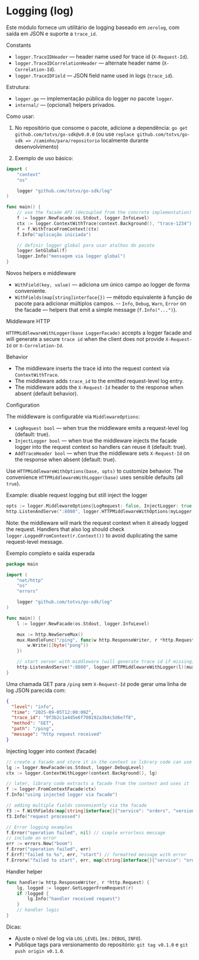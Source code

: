 # Logging (log)

Este módulo fornece um utilitário de logging baseado em `zerolog`, com saída em JSON e suporte a `trace_id`.

Constants

- `logger.TraceIDHeader` — header name used for trace id (`X-Request-Id`).
- `logger.TraceIDCorrelationHeader` — alternate header name (`X-Correlation-Id`).
- `logger.TraceIDField` — JSON field name used in logs (`trace_id`).

Estrutura:
- `logger.go` — implementação pública do logger no pacote `logger`.
- `internal/` — (opcional) helpers privados.


Como usar:

1. No repositório que consome o pacote, adicione a dependência:
   `go get github.com/totvs/go-sdk@v0.0.0` (ou use `replace github.com/totvs/go-sdk => /caminho/para/repositorio` localmente durante desenvolvimento)

2. Exemplo de uso básico:

```go
import (
    "context"
    "os"

    logger "github.com/totvs/go-sdk/log"
)

func main() {
    // use the facade API (decoupled from the concrete implementation)
    f := logger.NewFacade(os.Stdout, logger.InfoLevel)
    ctx := logger.ContextWithTrace(context.Background(), "trace-1234")
    f = f.WithTraceFromContext(ctx)
    f.Info("aplicação iniciada")

    // definir logger global para usar atalhos do pacote
    logger.SetGlobal(f)
    logger.Info("mensagem via logger global")
}
```

Novos helpers e middleware

- `WithField(key, value)` — adiciona um único campo ao logger de forma conveniente.
- `WithFields(map[string]interface{})` — método equivalente à função de pacote para adicionar múltiplos campos.
-- `Info`, `Debug`, `Warn`, `Error` on the facade — helpers that emit a simple message (`f.Info("...")`).

Middleware HTTP

`HTTPMiddlewareWithLogger(base LoggerFacade)` accepts a logger facade and will generate a secure `trace id` when
the client does not provide `X-Request-Id` or `X-Correlation-Id`.

Behavior

- The middleware inserts the trace id into the request context via `ContextWithTrace`.
- The middleware adds `trace_id` to the emitted request-level log entry.
- The middleware adds the `X-Request-Id` header to the response when absent (default behavior).

Configuration

The middleware is configurable via `MiddlewareOptions`:

- `LogRequest bool` — when true the middleware emits a request-level log (default: true).
- `InjectLogger bool` — when true the middleware injects the facade logger into the request context so handlers can reuse it (default: true).
- `AddTraceHeader bool` — when true the middleware sets `X-Request-Id` on the response when absent (default: true).

Use `HTTPMiddlewareWithOptions(base, opts)` to customize behavior. The convenience
`HTTPMiddlewareWithLogger(base)` uses sensible defaults (all `true`).

Example: disable request logging but still inject the logger

```go
opts := logger.MiddlewareOptions{LogRequest: false, InjectLogger: true, AddTraceHeader: true}
http.ListenAndServe(":8080", logger.HTTPMiddlewareWithOptions(myLogger, opts)(mux))
```

Note: the middleware will mark the request context when it already logged the request. Handlers that also log
should check `logger.LoggedFromContext(r.Context())` to avoid duplicating the same request-level message.

Exemplo completo e saída esperada

```go
package main

import (
    "net/http"
    "os"
    "errors"

    logger "github.com/totvs/go-sdk/log"
)

func main() {
    l := logger.NewFacade(os.Stdout, logger.InfoLevel)

    mux := http.NewServeMux()
    mux.HandleFunc("/ping", func(w http.ResponseWriter, r *http.Request) {
        w.Write([]byte("pong"))
    })

    // start server with middleware (will generate trace id if missing)
    http.ListenAndServe(":8080", logger.HTTPMiddlewareWithLogger(l)(mux))
}
```

Uma chamada GET para `/ping` sem `X-Request-Id` pode gerar uma linha de log JSON parecida com:

```json
{
  "level": "info",
  "time": "2025-09-05T12:00:00Z",
  "trace_id": "9f3b2c1a4d5e6f708192a3b4c5d6e7f8",
  "method": "GET",
  "path": "/ping",
  "message": "http request received"
}
```

Injecting logger into context (facade)

```go
// create a facade and store it in the context so library code can use it
lg := logger.NewFacade(os.Stdout, logger.DebugLevel)
ctx := logger.ContextWithLogger(context.Background(), lg)

// later, library code extracts a facade from the context and uses it
f := logger.FromContextFacade(ctx)
f.Info("using injected logger via facade")

// adding multiple fields conveniently via the facade
f3 := f.WithFields(map[string]interface{}{"service": "orders", "version": 3})
f3.Info("request processed")

// Error logging examples
f.Error("operation failed", nil) // simple errorless message
// include an error
err := errors.New("boom")
f.Error("operation failed", err)
f.Errf("failed to %s", err, "start") // formatted message with error
f.Errorw("failed to start", err, map[string]interface{}{"service": "orders"}) // error + fields
```

Handler helper

```go
func handler(w http.ResponseWriter, r *http.Request) {
    lg, logged := logger.GetLoggerFromRequest(r)
    if !logged {
        lg.Info("handler received request")
    }
    // handler logic
}
```

<!-- exemplo executável removido -->

Dicas:
- Ajuste o nível de log via `LOG_LEVEL` (ex.: `DEBUG`, `INFO`).
- Publique tags para versionamento do repositório: `git tag v0.1.0` e `git push origin v0.1.0`.
